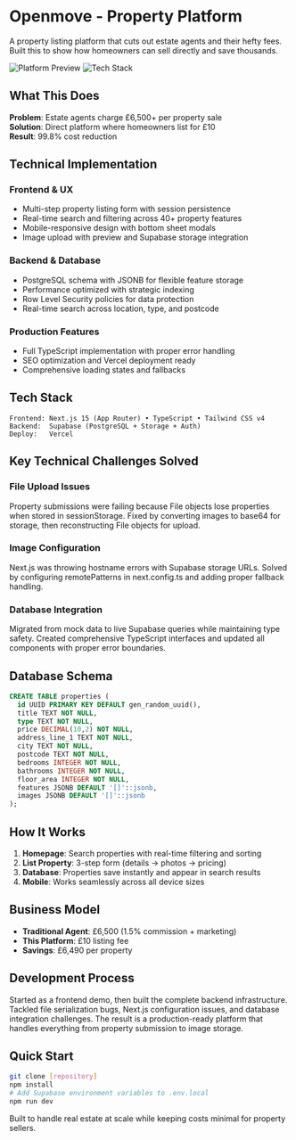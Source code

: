 # Openmove - Property Platform

A property listing platform that cuts out estate agents and their hefty fees. Built this to show how homeowners can sell directly and save thousands.

![Platform Preview](https://img.shields.io/badge/Status-Live-success) ![Tech Stack](https://img.shields.io/badge/Stack-Next.js%2015%20%7C%20TypeScript%20%7C%20Supabase-blue)

## What This Does

**Problem**: Estate agents charge £6,500+ per property sale  
**Solution**: Direct platform where homeowners list for £10  
**Result**: 99.8% cost reduction

## Technical Implementation

### Frontend & UX
- Multi-step property listing form with session persistence
- Real-time search and filtering across 40+ property features  
- Mobile-responsive design with bottom sheet modals
- Image upload with preview and Supabase storage integration

### Backend & Database
- PostgreSQL schema with JSONB for flexible feature storage
- Performance optimized with strategic indexing
- Row Level Security policies for data protection
- Real-time search across location, type, and postcode

### Production Features
- Full TypeScript implementation with proper error handling
- SEO optimization and Vercel deployment ready
- Comprehensive loading states and fallbacks

## Tech Stack

```
Frontend: Next.js 15 (App Router) • TypeScript • Tailwind CSS v4
Backend:  Supabase (PostgreSQL + Storage + Auth)
Deploy:   Vercel
```

## Key Technical Challenges Solved

### File Upload Issues
Property submissions were failing because File objects lose properties when stored in sessionStorage. Fixed by converting images to base64 for storage, then reconstructing File objects for upload.

### Image Configuration  
Next.js was throwing hostname errors with Supabase storage URLs. Solved by configuring remotePatterns in next.config.ts and adding proper fallback handling.

### Database Integration
Migrated from mock data to live Supabase queries while maintaining type safety. Created comprehensive TypeScript interfaces and updated all components with proper error boundaries.

## Database Schema

```sql
CREATE TABLE properties (
  id UUID PRIMARY KEY DEFAULT gen_random_uuid(),
  title TEXT NOT NULL,
  type TEXT NOT NULL,
  price DECIMAL(10,2) NOT NULL,
  address_line_1 TEXT NOT NULL,
  city TEXT NOT NULL,
  postcode TEXT NOT NULL,
  bedrooms INTEGER NOT NULL,
  bathrooms INTEGER NOT NULL,
  floor_area INTEGER NOT NULL,
  features JSONB DEFAULT '[]'::jsonb,
  images JSONB DEFAULT '[]'::jsonb
);
```

## How It Works

1. **Homepage**: Search properties with real-time filtering and sorting
2. **List Property**: 3-step form (details → photos → pricing)  
3. **Database**: Properties save instantly and appear in search results
4. **Mobile**: Works seamlessly across all device sizes

## Business Model

- **Traditional Agent**: £6,500 (1.5% commission + marketing)
- **This Platform**: £10 listing fee
- **Savings**: £6,490 per property

## Development Process

Started as a frontend demo, then built the complete backend infrastructure. Tackled file serialization bugs, Next.js configuration issues, and database integration challenges. The result is a production-ready platform that handles everything from property submission to image storage.

## Quick Start

```bash
git clone [repository]
npm install
# Add Supabase environment variables to .env.local
npm run dev
```

Built to handle real estate at scale while keeping costs minimal for property sellers.
